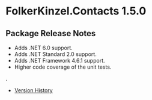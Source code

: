 # FolkerKinzel.Contacts 1.5.0
## Package Release Notes

- Adds .NET 6.0 support.
- Adds .NET Standard 2.0 support.
- Adds .NET Framework 4.6.1 support.
- Higher code coverage of the unit tests.

.

- [Version History](https://github.com/FolkerKinzel/Contacts/releases)
